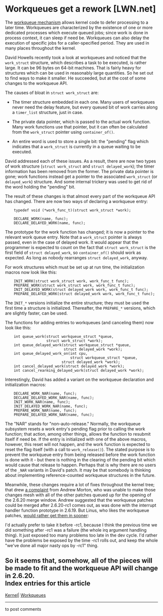 # Workqueues get a rework [LWN.net]

The [workqueue mechanism](http://lwn.net/Articles/23634/) allows kernel code to defer processing to a later time. Workqueues are characterized by the existence of one or more dedicated processes which execute queued jobs; since work is done in process context, it can sleep if need be. Workqueues can also delay the execution of specific jobs for a caller-specified period. They are used in many places throughout the kernel. 

David Howells recently took a look at workqueues and noticed that the `work_struct` structure, which describes a task to be executed, is rather large. It can be 96 bytes on 64-bit machines. That is fairly heavy for structures which can be used in reasonably large quantities. So he set out to find ways to make it smaller. He succeeded, but at the cost of some changes to the workqueue API. 

The causes of bloat in `struct work_struct` are: 

  * The timer structure embedded in each one. Many users of workqueues never need the delay feature, but every queued bit of work carries along a `timer_list` structure, just in case. 

  * The private data pointer, which is passed to the actual work function. Many work functions use that pointer, but it can often be calculated from the `work_struct` pointer using `container_of()`. 

  * An entire word is used to store a single bit: the "pending" flag which indicates that a `work_struct` is currently in a queue waiting to be executed. 




David addressed each of these issues. As a result, there are now two types of work structure (`struct work_struct` and `struct delayed_work`); the timer information has been removed from the former. The private data pointer is gone; work functions instead get a pointer to the associated `work_struct` (or `delayed_work`) structure. And some internal trickery was used to get rid of the word holding the "pending" bit. 

The result of these changes is that almost every part of the workqueue API has changed. There are now two ways of declaring a workqueue entry: 
    
    
        typedef void (*work_func_t)(struct work_struct *work);
    
        DECLARE_WORK(name, func);
        DECLARE_DELAYED_WORK(name, func);
    

The prototype for the work function has changed; it is now a pointer to the relevant work queue entry. Note that a `work_struct` pointer is always passed, even in the case of delayed work. It would appear that the programmer is expected to count on the fact that `struct work_struct` is the first field of `struct delayed_work`, so `container_of()` should work as expected. As long as nobody rearranges `struct delayed_work`, anyway. 

For work structures which must be set up at run time, the initialization macros now look like this: 
    
    
        INIT_WORK(struct work_struct work, work_func_t func);
        PREPARE_WORK(struct work_struct work, work_func_t func);
        INIT_DELAYED_WORK(struct delayed_work work, work_func_t func);
        PREPARE_DELAYED_WORK(struct delayed_work work, work_func_t func);
    

The `INIT_*` versions initialize the entire structure; they must be used the first time a structure is initialized. Thereafter, the `PREPARE_*` versions, which are slightly faster, can be used. 

The functions for adding entries to workqueues (and canceling them) now look like this: 
    
    
        int queue_work(struct workqueue_struct *queue,
                       struct work_struct *work);
        int queue_delayed_work(struct workqueue_struct *queue,
                               struct delayed_work *work);
        int queue_delayed_work_on(int cpu,
                                  struct workqueue_struct *queue,
                       	      struct delayed_work *work);
        int cancel_delayed_work(struct delayed_work *work);
        int cancel_rearming_delayed_work(struct delayed_work *work);
    

Interestingly, David has added a variant on the workqueue declaration and initialization macros: 
    
    
        DECLARE_WORK_NAR(name, func);
        DECLARE_DELAYED_WORK_NAR(name, func);
        INIT_WORK_NAR(name, func);
        INIT_DELAYED_WORK_NAR(name, func);
        PREPARE_WORK_NAR(name, func);
        PREPARE_DELAYED_WORK_NAR(name, func);
    

The "NAR" stands for "non-auto-release." Normally, the workqueue subsystem resets a work entry's pending flag prior to calling the work function; that action, among other things, allows the function to resubmit itself if need be. If the entry is initialized with one of the above macros, however, this reset will not happen, and the work function is expected to reset the flag itself (with a call to `work_release()`). The stated purpose is to prevent the workqueue entry from being released before the work function is done with it - but there is nothing in the clearing of the pending bit which would cause that release to happen. Perhaps that is why there are no users of the `_NAR` variants in David's patch. It may be that somebody is thinking about implementing reference-counted workqueue structures in the future. 

Meanwhile, these changes require a lot of fixes throughout the kernel tree; that drew [a complaint](/Articles/211305/) from Andrew Morton, who was unable to make those changes mesh with all of the other patches queued up for the opening of the 2.6.20 merge window. Andrew suggested that the workqueue patches could be merged after 2.6.20-rc1 comes out, as was done with the interrupt handler function prototype in 2.6.19. But Linus, who likes the workqueue patches, [would rather get them in sooner](/Articles/211306/): 

I'd actually prefer to take it before -rc1, because I think the previous time we did something after -rc1 was a failure (the whole irq argument handling thing). It just exposed too many problems too late in the dev cycle. I'd rather have the problems be exposed by the time -rc1 rolls out, and keep the whole "we've done all major nasty ops by -rc1" thing. 

So it seems that, somehow, all of the pieces will be made to fit and the workqueue API will change in 2.6.20.  
Index entries for this article  
---  
[Kernel](/Kernel/Index)| [Workqueues](/Kernel/Index#Workqueues)  
  


* * *

to post comments 
